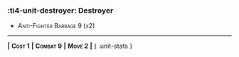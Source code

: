 ### :ti4-unit-destroyer: **Destroyer**

* <span style="font-variant:small-caps;">Anti-Fighter Barrage 9 (x2)</span> 

---

__|__ <span style="font-variant:small-caps;white-space: nowrap;">**Cost 1**</span> __|__ <span style="font-variant:small-caps;white-space: nowrap;">**Combat 9**</span> __|__ <span style="font-variant:small-caps;white-space: nowrap;">**Move 2**</span> __|__
{ .unit-stats }
